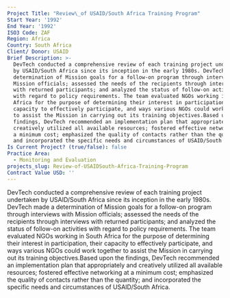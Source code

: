 ```yaml
---
Project Title: "Review\_of USAID/South Africa Training Program"
Start Year: '1992'
End Year: '1992'
ISO3 Code: ZAF
Region: Africa
Country: South Africa
Client/ Donor: USAID
Brief Description: >-
  DevTech conducted a comprehensive review of each training project undertaken
  by USAID/South Africa since its inception in the early 1980s. DevTech made a
  determination of Mission goals for a follow-on program through interviews with
  Mission officials; assessed the needs of the recipients through interviews
  with returned participants; and analyzed the status of follow-on activities
  with regard to policy requirements. The team evaluated NGOs working in South
  Africa for the purpose of determining their interest in participation, their
  capacity to effectively participate, and ways various NGOs could work together
  to assist the Mission in carrying out its training objectives.Based upon the
  findings, DevTech recommended an implementation plan that appropriately and
  creatively utilized all available resources; fostered effective networking at
  a minimum cost; emphasized the quality of contacts rather than the quantity;
  and incorporated the specific needs and circumstances of USAID/South Africa.
Is Current Project? (true/false): false
Practice Area:
  - Monitoring and Evaluation
projects_slug: Review-of-USAIDSouth-Africa-Training-Program
Contract Value USD: ''
---
```

DevTech conducted a comprehensive review of each training project undertaken by USAID/South Africa since its inception in the early 1980s. DevTech made a determination of Mission goals for a follow-on program through interviews with Mission officials; assessed the needs of the recipients through interviews with returned participants; and analyzed the status of follow-on activities with regard to policy requirements. The team evaluated NGOs working in South Africa for the purpose of determining their interest in participation, their capacity to effectively participate, and ways various NGOs could work together to assist the Mission in carrying out its training objectives.Based upon the findings, DevTech recommended an implementation plan that appropriately and creatively utilized all available resources; fostered effective networking at a minimum cost; emphasized the quality of contacts rather than the quantity; and incorporated the specific needs and circumstances of USAID/South Africa.